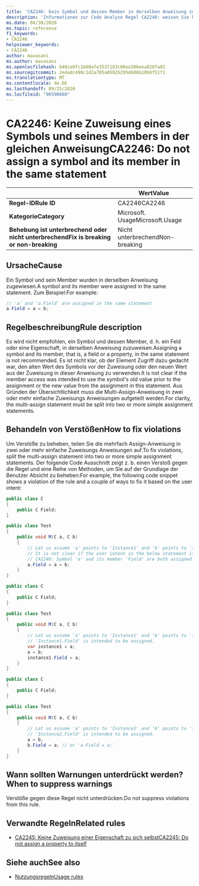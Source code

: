 ```yaml
---
title: 'CA2246: kein Symbol und dessen Member in derselben Anweisung zuweisen (Code Analyse)'
description: 'Informationen zur Code Analyse Regel CA2246: weisen Sie kein Symbol und dessen Member in derselben Anweisung zu.'
ms.date: 04/30/2020
ms.topic: reference
f1_keywords:
- CA2246
helpviewer_keywords:
- CA2246
author: mavasani
ms.author: mavasani
ms.openlocfilehash: b40ce6fc1b88afe3537183c06ea386eea820fa01
ms.sourcegitcommit: 2e4adc490c1d2a705a0592b295d606b10b9f51f1
ms.translationtype: MT
ms.contentlocale: de-DE
ms.lasthandoff: 09/25/2020
ms.locfileid: "96590660"
---
```

# <a name="ca2246-do-not-assign-a-symbol-and-its-member-in-the-same-statement"></a><span data-ttu-id="2fce4-103">CA2246: Keine Zuweisung eines Symbols und seines Members in der gleichen Anweisung</span><span class="sxs-lookup"><span data-stu-id="2fce4-103">CA2246: Do not assign a symbol and its member in the same statement</span></span>

| | <span data-ttu-id="2fce4-104">Wert</span><span class="sxs-lookup"><span data-stu-id="2fce4-104">Value</span></span> |
|-|-|
| <span data-ttu-id="2fce4-105">**Regel-ID**</span><span class="sxs-lookup"><span data-stu-id="2fce4-105">**Rule ID**</span></span> |<span data-ttu-id="2fce4-106">CA2246</span><span class="sxs-lookup"><span data-stu-id="2fce4-106">CA2246</span></span>|
| <span data-ttu-id="2fce4-107">**Kategorie**</span><span class="sxs-lookup"><span data-stu-id="2fce4-107">**Category**</span></span> |<span data-ttu-id="2fce4-108">Microsoft. Usage</span><span class="sxs-lookup"><span data-stu-id="2fce4-108">Microsoft.Usage</span></span>|
| <span data-ttu-id="2fce4-109">**Behebung ist unterbrechend oder nicht unterbrechend**</span><span class="sxs-lookup"><span data-stu-id="2fce4-109">**Fix is breaking or non-breaking**</span></span> |<span data-ttu-id="2fce4-110">Nicht unterbrechend</span><span class="sxs-lookup"><span data-stu-id="2fce4-110">Non-breaking</span></span>|

## <a name="cause"></a><span data-ttu-id="2fce4-111">Ursache</span><span class="sxs-lookup"><span data-stu-id="2fce4-111">Cause</span></span>

<span data-ttu-id="2fce4-112">Ein Symbol und sein Member wurden in derselben Anweisung zugewiesen.</span><span class="sxs-lookup"><span data-stu-id="2fce4-112">A symbol and its member were assigned in the same statement.</span></span> <span data-ttu-id="2fce4-113">Zum Beispiel:</span><span class="sxs-lookup"><span data-stu-id="2fce4-113">For example:</span></span>

```csharp
// 'a' and 'a.Field' are assigned in the same statement
a.Field = a = b;
```

## <a name="rule-description"></a><span data-ttu-id="2fce4-114">Regelbeschreibung</span><span class="sxs-lookup"><span data-stu-id="2fce4-114">Rule description</span></span>

<span data-ttu-id="2fce4-115">Es wird nicht empfohlen, ein Symbol und dessen Member, d. h. ein Feld oder eine Eigenschaft, in derselben Anweisung zuzuweisen.</span><span class="sxs-lookup"><span data-stu-id="2fce4-115">Assigning a symbol and its member, that is, a field or a property, in the same statement is not recommended.</span></span> <span data-ttu-id="2fce4-116">Es ist nicht klar, ob der Element Zugriff dazu gedacht war, den alten Wert des Symbols vor der Zuweisung oder den neuen Wert aus der Zuweisung in dieser Anweisung zu verwenden.</span><span class="sxs-lookup"><span data-stu-id="2fce4-116">It is not clear if the member access was intended to use the symbol's old value prior to the assignment or the new value from the assignment in this statement.</span></span> <span data-ttu-id="2fce4-117">Aus Gründen der Übersichtlichkeit muss die Multi-Assign-Anweisung in zwei oder mehr einfache Zuweisungs Anweisungen aufgeteilt werden.</span><span class="sxs-lookup"><span data-stu-id="2fce4-117">For clarity, the multi-assign statement must be split into two or more simple assignment statements.</span></span>

## <a name="how-to-fix-violations"></a><span data-ttu-id="2fce4-118">Behandeln von Verstößen</span><span class="sxs-lookup"><span data-stu-id="2fce4-118">How to fix violations</span></span>

<span data-ttu-id="2fce4-119">Um Verstöße zu beheben, teilen Sie die mehrfach Assign-Anweisung in zwei oder mehr einfache Zuweisungs Anweisungen auf.</span><span class="sxs-lookup"><span data-stu-id="2fce4-119">To fix violations, split the multi-assign statement into two or more simple assignment statements.</span></span> <span data-ttu-id="2fce4-120">Der folgende Code Ausschnitt zeigt z. b. einen Verstoß gegen die Regel und eine Reihe von Methoden, um Sie auf der Grundlage der Benutzer Absicht zu beheben:</span><span class="sxs-lookup"><span data-stu-id="2fce4-120">For example, the following code snippet shows a violation of the rule and a couple of ways to fix it based on the user intent:</span></span>

```csharp
public class C
{
    public C Field;
}

public class Test
{
    public void M(C a, C b)
    {
        // Let us assume 'a' points to 'Instance1' and 'b' points to 'Instance2' at the start of the method.
        // It is not clear if the user intent in the below statement is to assign to 'Instance1.Field' or 'Instance2.Field'.
        // CA2246: Symbol 'a' and its member 'Field' are both assigned in the same statement. You are at risk of assigning the member of an unintended object.
        a.Field = a = b;
    }
}
```

```csharp
public class C
{
    public C Field;
}

public class Test
{
    public void M(C a, C b)
    {
        // Let us assume 'a' points to 'Instance1' and 'b' points to 'Instance2' at the start of the method.
        // 'Instance1.Field' is intended to be assigned.
        var instance1 = a;
        a = b;
        instance1.Field = a;
    }
}
```

```csharp
public class C
{
    public C Field;
}

public class Test
{
    public void M(C a, C b)
    {
        // Let us assume 'a' points to 'Instance1' and 'b' points to 'Instance2' at the start of the method.
        // 'Instance2.Field' is intended to be assigned.
        a = b;
        b.Field = a; // or 'a.Field = a;'
    }
}
```

## <a name="when-to-suppress-warnings"></a><span data-ttu-id="2fce4-121">Wann sollten Warnungen unterdrückt werden?</span><span class="sxs-lookup"><span data-stu-id="2fce4-121">When to suppress warnings</span></span>

<span data-ttu-id="2fce4-122">Verstöße gegen diese Regel nicht unterdrücken.</span><span class="sxs-lookup"><span data-stu-id="2fce4-122">Do not suppress violations from this rule.</span></span>

## <a name="related-rules"></a><span data-ttu-id="2fce4-123">Verwandte Regeln</span><span class="sxs-lookup"><span data-stu-id="2fce4-123">Related rules</span></span>

- [<span data-ttu-id="2fce4-124">CA2245: Keine Zuweisung einer Eigenschaft zu sich selbst</span><span class="sxs-lookup"><span data-stu-id="2fce4-124">CA2245: Do not assign a property to itself</span></span>](ca2245.md)

## <a name="see-also"></a><span data-ttu-id="2fce4-125">Siehe auch</span><span class="sxs-lookup"><span data-stu-id="2fce4-125">See also</span></span>

- [<span data-ttu-id="2fce4-126">Nutzungsregeln</span><span class="sxs-lookup"><span data-stu-id="2fce4-126">Usage rules</span></span>](usage-warnings.md)
